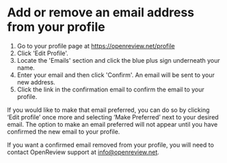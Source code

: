 # Add or remove an email address from your profile



1. Go to your profile page at https://openreview.net/profile
2. Click 'Edit Profile'.
3. Locate the 'Emails' section and click the blue plus sign underneath your name.&#x20;
4. Enter your email and then click 'Confirm'. An email will be sent to your new address.&#x20;
5. Click the link in the confirmation email to confirm the email to your profile.

If you would like to make that email preferred, you can do so by clicking ‘Edit profile’ once more and selecting ‘Make Preferred’ next to your desired email. The option to make an email preferred will not appear until you have confirmed the new email to your profile.&#x20;

If you want a confirmed email removed from your profile, you will need to contact OpenReview support at info@openreview.net.
